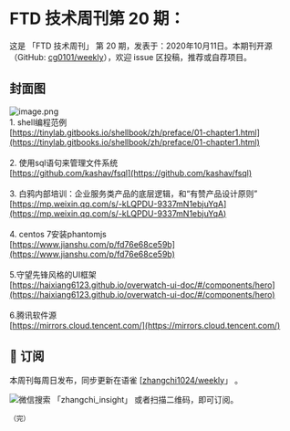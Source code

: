# FTD 技术周刊第 20 期：
这是 「FTD 技术周刊」 第 20 期，发表于：2020年10月11日。本期刊开源（GitHub: [cg0101/weekly](https://github.com/cg0101/weekly)），欢迎 issue 区投稿，推荐或自荐项目。
## 封面图


![image.png](https://cdn.nlark.com/yuque/0/2020/png/132503/1605584623391-fd9c3ef6-cb9e-4a71-a1e9-d9cf1726ec90.png#height=676&id=ug997&margin=%5Bobject%20Object%5D&name=image.png&originHeight=676&originWidth=1080&originalType=binary&size=788195&status=done&style=none&width=1080)<br />1. shell编程范例<br />[https://tinylab.gitbooks.io/shellbook/zh/preface/01-chapter1.html](https://tinylab.gitbooks.io/shellbook/zh/preface/01-chapter1.html)<br />
<br />2. 使用sql语句来管理文件系统<br />[https://github.com/kashav/fsql](https://github.com/kashav/fsql)<br />
<br />3. 白鸦内部培训：企业服务类产品的底层逻辑，和“有赞产品设计原则”<br />[https://mp.weixin.qq.com/s/-kLQPDU-9337mN1ebjuYqA](https://mp.weixin.qq.com/s/-kLQPDU-9337mN1ebjuYqA)<br />
<br />4. centos 7安装phantomjs<br />[https://www.jianshu.com/p/fd76e68ce59b](https://www.jianshu.com/p/fd76e68ce59b)<br />
<br />5.守望先锋风格的UI框架<br />[https://haixiang6123.github.io/overwatch-ui-doc/#/components/hero](https://haixiang6123.github.io/overwatch-ui-doc/#/components/hero)<br />
<br />6.腾讯软件源<br />[https://mirrors.cloud.tencent.com/](https://mirrors.cloud.tencent.com/)



## 📅 订阅
本周刊每周日发布，同步更新在语雀 [[zhangchi1024/weekly](https://www.yuque.com/zhangchi1024/weekly)」 。


微信搜索 「zhangchi_insight」 或者扫描二维码，即可订阅。
    <img src="https://cdn.nlark.com/yuque/0/2021/jpeg/132503/1640750963398-e8538e9e-6b96-46f7-abff-c93b56bdd377.jpeg?x-oss-process=image%2Fwatermark%2Ctype_d3F5LW1pY3JvaGVp%2Csize_36%2Ctext_5byg6amw%2Ccolor_FFFFFF%2Cshadow_50%2Ct_80%2Cg_se%2Cx_10%2Cy_10%2Fresize%2Cw_426%2Climit_0" style="float:left">
    
    （完）